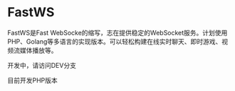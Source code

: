 # FastWS

FastWS是Fast WebSocke的缩写，志在提供稳定的WebSocket服务。计划使用PHP、Golang等多语言的实现版本。可以轻松构建在线实时聊天、即时游戏、视频流媒体播放等。

开发中，请访问DEV分支

目前开发PHP版本
